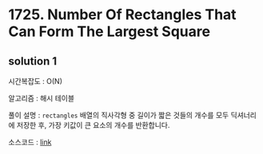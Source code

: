 # 1725. Number Of Rectangles That Can Form The Largest Square

## solution 1

시간복잡도 : O(N)

알고리즘 : 해시 테이블

풀이 설명 : `rectangles` 배열의 직사각형 중 길이가 짧은 것들의 개수를 모두 딕셔너리에 저장한 후, 가장 키값이 큰 요소의 개수를 반환합니다.

소스코드 : [link](./1725-yongjoonseo.py)

